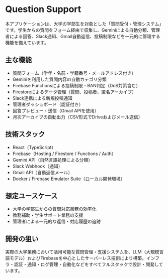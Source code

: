 # Question Support

本アプリケーションは、大学の学部生を対象とした「質問受付・管理システム」です。学生からの質問をフォーム経由で収集し、Geminiによる自動分類、管理者による回答、Slack通知、Gmail自動返信、投稿制限などを一元的に管理する機能を備えています。

## 主な機能

- 質問フォーム（学年・名前・学籍番号・メールアドレス付き）
- Geminiを利用した質問内容の自動カテゴリ分類
- Firebase Functionsによる投稿制限・BAN判定（DoS対策含む）
- Firestoreによるデータ管理（質問、投稿者、匿名アーカイブ）
- Slack連携による新規投稿通知
- 管理者ダッシュボード（認証付き）
- 回答プレビュー・送信（Gmail APIを使用）
- 月次アーカイブの自動出力（CSV形式でDriveおよびメール送信）

## 技術スタック

- React（TypeScript）
- Firebase（Hosting / Firestore / Functions / Auth）
- Gemini API（自然言語処理による分類）
- Slack Webhook（通知）
- Gmail API（自動返信メール）
- Docker / Firebase Emulator Suite（ローカル開発環境）

## 想定ユースケース

- 大学の学部生からの質問対応業務の効率化
- 教務補助・学生サポート業務の支援
- 管理者による一元的な返信・対応履歴の追跡

## 開発の狙い

実際の大学業務において活用可能な質問管理・支援システムを、LLM（大規模言語モデル）およびFirebaseを中心としたサーバーレス技術により構築。インフラ・認証・通知・ログ管理・自動化などをすべてフルスタックで設計・開発しています。
